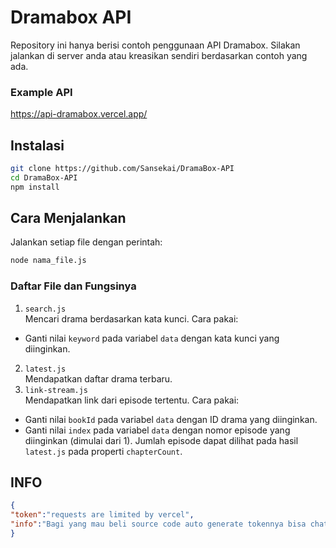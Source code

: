 # Dramabox API

Repository ini hanya berisi contoh penggunaan API Dramabox.
Silakan jalankan di server anda atau kreasikan sendiri berdasarkan contoh yang ada.

### Example API

https://api-dramabox.vercel.app/

## Instalasi

```sh
git clone https://github.com/Sansekai/DramaBox-API
cd DramaBox-API
npm install
```

## Cara Menjalankan

Jalankan setiap file dengan perintah:
```sh
node nama_file.js
```

### Daftar File dan Fungsinya

1. `search.js`<br>
Mencari drama berdasarkan kata kunci.
Cara pakai:
- Ganti nilai `keyword` pada variabel `data` dengan kata kunci yang diinginkan.
2. `latest.js`<br>
Mendapatkan daftar drama terbaru.
3. `link-stream.js`<br>
Mendapatkan link dari episode tertentu.
Cara pakai:
- Ganti nilai `bookId` pada variabel `data` dengan ID drama yang diinginkan.
- Ganti nilai `index` pada variabel `data` dengan nomor episode yang diinginkan (dimulai dari 1).
Jumlah episode dapat dilihat pada hasil `latest.js` pada properti `chapterCount`.

## INFO

```json
{
"token":"requests are limited by vercel",
"info":"Bagi yang mau beli source code auto generate tokennya bisa chat ke wa: https://wa.me/6285157729639"
}
```
